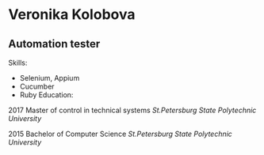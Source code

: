 # Veronika Kolobova
## Automation tester
Skills:
* Selenium, Appium
* Cucumber
* Ruby
Education:

2017 Master of control in technical systems _St.Petersburg State Polytechnic University_

2015 Bachelor of Computer Science _St.Petersburg State Polytechnic University_
